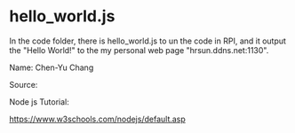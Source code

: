 # hello_world.js

In the code folder, there is hello_world.js to un the code in RPI, and it output the "Hello World!" to the my personal web page "hrsun.ddns.net:1130".

Name: Chen-Yu Chang

Source:

Node js Tutorial:

https://www.w3schools.com/nodejs/default.asp
